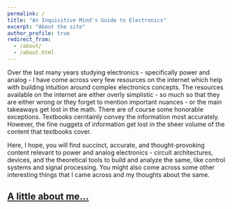 ```yaml
---
permalink: /
title: "An Inquisitive Mind's Guide to Electronics"
excerpt: "About the site"
author_profile: true
redirect_from: 
  - /about/
  - /about.html
---
```


Over the last many years studying electronics - specifically power and analog - I have come across very few resources
on the internet which help with building intuition around complex electronics concepts. The resources available on the
internet are either overly simplistic - so much so that they are either wrong or they forget to mention important nuances - 
or the main takeaways get lost in the math. There are of course some honorable exceptions. Textbooks cerntainly convey
the information most accurately. However, the fine nuggets of information get lost in the sheer volume of the content that
textbooks cover. 

Here, I hope, you will find succinct, accurate, and thought-provoking content relevant to power and analog electronics - 
circuit architectures, devices, and the theoretical tools to build and analyze the same, like control systems and signal processing. 
You might also come across some other interesting things that I came across and my thoughts about the same.

## [A little about me...](https://a-phanse.github.io/intuit_elec.github.io/cv/)
